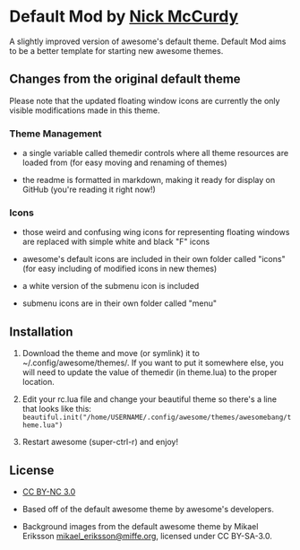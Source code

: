 # Default Mod by [Nick McCurdy](http://nickmccurdy.github.io)
A slightly improved version of awesome's default theme. Default Mod aims to be
a better template for starting new awesome themes.

## Changes from the original default theme

Please note that the updated floating window icons are currently the only
visible modifications made in this theme.

### Theme Management

- a single variable called themedir controls where all theme resources are
  loaded from (for easy moving and renaming of themes)

- the readme is formatted in markdown, making it ready for display on GitHub
  (you're reading it right now!)

### Icons

- those weird and confusing wing icons for representing floating windows are
  replaced with simple white and black "F" icons

- awesome's default icons are included in their own folder called "icons" (for
  easy including of modified icons in new themes)

- a white version of the submenu icon is included

- submenu icons are in their own folder called "menu"

## Installation

1. Download the theme and move (or symlink) it to ~/.config/awesome/themes/.
If you want to put it somewhere else, you will need to update the value of
themedir (in theme.lua) to the proper location.

2. Edit your rc.lua file and change your beautiful theme so there's a line that
looks like this:
`beautiful.init("/home/USERNAME/.config/awesome/themes/awesomebang/theme.lua")`

3. Restart awesome (super-ctrl-r) and enjoy!

## License

- [CC BY-NC 3.0](http://creativecommons.org/licenses/by-nc/3.0/)

- Based off of the default awesome theme by awesome's developers.

- Background images from the default awesome theme by Mikael Eriksson
<mikael_eriksson@miffe.org>, licensed under CC BY-SA-3.0.
